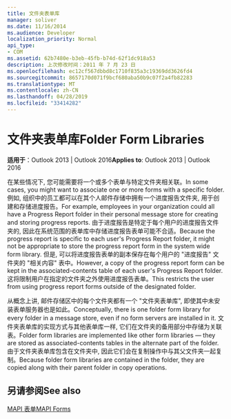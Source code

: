 ```yaml
---
title: 文件夹表单库
manager: soliver
ms.date: 11/16/2014
ms.audience: Developer
localization_priority: Normal
api_type:
- COM
ms.assetid: 62b7480e-b3eb-45fb-b74d-62f1dc918a53
description: 上次修改时间：2011 年 7 月 23 日
ms.openlocfilehash: ec12cf567dbbd8c1710f835a3c19369dd3626fd4
ms.sourcegitcommit: 8657170d071f9bcf680aba50b9c07f2a4fb82283
ms.translationtype: MT
ms.contentlocale: zh-CN
ms.lasthandoff: 04/28/2019
ms.locfileid: "33414282"
---
```

# <a name="folder-form-libraries"></a><span data-ttu-id="87275-103">文件夹表单库</span><span class="sxs-lookup"><span data-stu-id="87275-103">Folder Form Libraries</span></span>

  
  
<span data-ttu-id="87275-104">**适用于**：Outlook 2013 | Outlook 2016</span><span class="sxs-lookup"><span data-stu-id="87275-104">**Applies to**: Outlook 2013 | Outlook 2016</span></span> 
  
<span data-ttu-id="87275-105">在某些情况下, 您可能需要将一个或多个表单与特定文件夹相关联。</span><span class="sxs-lookup"><span data-stu-id="87275-105">In some cases, you might want to associate one or more forms with a specific folder.</span></span> <span data-ttu-id="87275-106">例如, 组织中的员工都可以在其个人邮件存储中拥有一个进度报告文件夹, 用于创建和存储进度报告。</span><span class="sxs-lookup"><span data-stu-id="87275-106">For example, employees in your organization could all have a Progress Report folder in their personal message store for creating and storing progress reports.</span></span> <span data-ttu-id="87275-107">由于进度报告是特定于每个用户的进度报告文件夹的, 因此在系统范围的表单库中存储进度报告表单可能不合适。</span><span class="sxs-lookup"><span data-stu-id="87275-107">Because the progress report is specific to each user's Progress Report folder, it might not be appropriate to store the progress report form in the system wide form library.</span></span> <span data-ttu-id="87275-108">但是, 可以将进度报告表单的副本保存在每个用户的 "进度报告" 文件夹的 "相关内容" 表中。</span><span class="sxs-lookup"><span data-stu-id="87275-108">However, a copy of the progress report form can be kept in the associated-contents table of each user's Progress Report folder.</span></span> <span data-ttu-id="87275-109">这将限制用户在指定的文件夹之外使用进度报告表单。</span><span class="sxs-lookup"><span data-stu-id="87275-109">This restricts the user from using progress report forms outside of the designated folder.</span></span>
  
<span data-ttu-id="87275-110">从概念上讲, 邮件存储区中的每个文件夹都有一个 "文件夹表单库", 即使其中未安装表单服务器也是如此。</span><span class="sxs-lookup"><span data-stu-id="87275-110">Conceptually, there is one folder form library for every folder in a message store, even if no form servers are installed in it.</span></span> <span data-ttu-id="87275-111">文件夹表单库的实现方式与其他表单库一样, 它们在文件夹的备用部分中存储为关联表。</span><span class="sxs-lookup"><span data-stu-id="87275-111">Folder form libraries are implemented like other form libraries — they are stored as associated-contents tables in the alternate part of the folder.</span></span> <span data-ttu-id="87275-112">由于文件夹表单库包含在文件夹中, 因此它们会在复制操作中与其父文件夹一起复制。</span><span class="sxs-lookup"><span data-stu-id="87275-112">Because folder form libraries are contained in the folder, they are copied along with their parent folder in copy operations.</span></span>
  
## <a name="see-also"></a><span data-ttu-id="87275-113">另请参阅</span><span class="sxs-lookup"><span data-stu-id="87275-113">See also</span></span>



[<span data-ttu-id="87275-114">MAPI 表单</span><span class="sxs-lookup"><span data-stu-id="87275-114">MAPI Forms</span></span>](mapi-forms.md)

